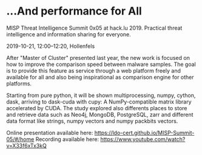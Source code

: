 # ...And performance for All
MISP Threat Intelligence Summit 0x05 at hack.lu 2019.
Practical threat intelligence and information sharing for everyone.


2019-10-21, 12:00–12:20, Hollenfels

After "Master of Cluster" presented last year, the new work is focused on how to improve the comparison speed between malware samples. The goal is to provide this feature as service through a web platform freely and available for all and also being inspirational as comparison engine for other platforms.

Starting from pure python, it will be shown multiprocessing, numpy, cython, dask, arriving to dask-cuda with cupy: A NumPy-compatible matrix library accelerated by CUDA. The study explored also differents places to store and retrieve data such as Neo4j, MongoDB, PostgreSQL, zarr and different data format like strings, numpy vectors and numpy packbits vectors.

Online presentation available here: https://ldo-cert.github.io/MISP-Summit-05/#/home
Recording available here: https://www.youtube.com/watch?v=X33f6xTx3kQ
